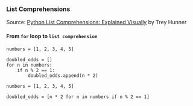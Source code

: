 ### List Comprehensions
Source: [Python List Comprehensions: Explained Visually](http://treyhunner.com/2015/12/python-list-comprehensions-now-in-color/) by Trey Hunner

#### From ```for``` loop to ```list comprehension```
```
numbers = [1, 2, 3, 4, 5]

doubled_odds = []
for n in numbers:
    if n % 2 == 1:
        doubled_odds.append(n * 2)
```

```
numbers = [1, 2, 3, 4, 5]

doubled_odds = [n * 2 for n in numbers if n % 2 == 1]
```
